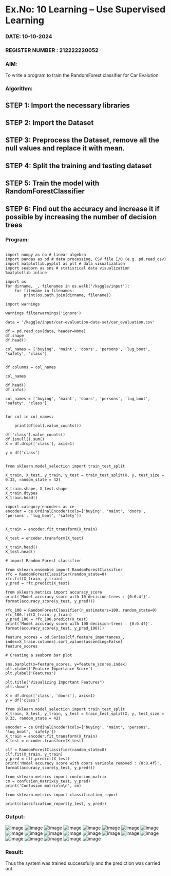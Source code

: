 # Ex.No: 10 Learning – Use Supervised Learning  
### DATE: 10-10-2024                                                                           
### REGISTER NUMBER : 212222220052
### AIM: 
To write a program to train the RandomForest classifier for Car Evalution
###  Algorithm:
## STEP 1: Import the necessary libraries 
## STEP 2: Import the Dataset
## STEP 3: Preprocess the Dataset, remove all the null values and replace it with mean.
## STEP 4: Split the training and testing dataset
## STEP 5: Train the model with RandomForestClassifier
## STEP 6: Find out the accuracy and increase it if possible by increasing the number of decision trees

### Program:
```

import numpy as np # linear algebra
import pandas as pd # data processing, CSV file I/O (e.g. pd.read_csv)
import matplotlib.pyplot as plt # data visualization
import seaborn as sns # statistical data visualization
%matplotlib inline

import os
for dirname, _, filenames in os.walk('/kaggle/input'):
    for filename in filenames:
        print(os.path.join(dirname, filename))

```
```
import warnings

warnings.filterwarnings('ignore')
```
```
data = '/kaggle/input/car-evaluation-data-set/car_evaluation.csv'

df = pd.read_csv(data, header=None)
df.shape
df.head()
```
```
col_names = ['buying', 'maint', 'doors', 'persons', 'lug_boot', 'safety', 'class']


df.columns = col_names

col_names
```
```
df.head()
df.info()
```
```
col_names = ['buying', 'maint', 'doors', 'persons', 'lug_boot', 'safety', 'class']


for col in col_names:
    
    print(df[col].value_counts())   

df['class'].value_counts()
df.isnull().sum()
X = df.drop(['class'], axis=1)

y = df['class']
```
```

from sklearn.model_selection import train_test_split

X_train, X_test, y_train, y_test = train_test_split(X, y, test_size = 0.33, random_state = 42)

```
```
X_train.shape, X_test.shape
X_train.dtypes
X_train.head()
```
```
import category_encoders as ce
encoder = ce.OrdinalEncoder(cols=['buying', 'maint', 'doors', 'persons', 'lug_boot', 'safety'])


X_train = encoder.fit_transform(X_train)

X_test = encoder.transform(X_test)
```
```
X_train.head()
X_test.head()
```
```
# import Random Forest classifier

from sklearn.ensemble import RandomForestClassifier 
rfc = RandomForestClassifier(random_state=0)
rfc.fit(X_train, y_train)
y_pred = rfc.predict(X_test)

from sklearn.metrics import accuracy_score
print('Model accuracy score with 10 decision-trees : {0:0.4f}'. format(accuracy_score(y_test, y_pred)))
```
```
rfc_100 = RandomForestClassifier(n_estimators=100, random_state=0)
rfc_100.fit(X_train, y_train)
y_pred_100 = rfc_100.predict(X_test)
print('Model accuracy score with 100 decision-trees : {0:0.4f}'. format(accuracy_score(y_test, y_pred_100)))
```
```
feature_scores = pd.Series(clf.feature_importances_, index=X_train.columns).sort_values(ascending=False)
feature_scores
```
```
# Creating a seaborn bar plot

sns.barplot(x=feature_scores, y=feature_scores.index)
plt.xlabel('Feature Importance Score')
plt.ylabel('Features')

plt.title("Visualizing Important Features")
plt.show()
```
```
X = df.drop(['class', 'doors'], axis=1)
y = df['class']
```
```
from sklearn.model_selection import train_test_split
X_train, X_test, y_train, y_test = train_test_split(X, y, test_size = 0.33, random_state = 42)
```
```
encoder = ce.OrdinalEncoder(cols=['buying', 'maint', 'persons', 'lug_boot', 'safety'])
X_train = encoder.fit_transform(X_train)
X_test = encoder.transform(X_test)
```
```
clf = RandomForestClassifier(random_state=0)
clf.fit(X_train, y_train)
y_pred = clf.predict(X_test)
print('Model accuracy score with doors variable removed : {0:0.4f}'. format(accuracy_score(y_test, y_pred)))
```
```
from sklearn.metrics import confusion_matrix
cm = confusion_matrix(y_test, y_pred)
print('Confusion matrix\n\n', cm)
```

```
from sklearn.metrics import classification_report

print(classification_report(y_test, y_pred))
```

### Output:
![image](https://github.com/user-attachments/assets/9258bf8d-50fb-46b8-adb2-7ee842402466)
![image](https://github.com/user-attachments/assets/fb991e4b-d498-4270-a34c-e6334995765f)
![image](https://github.com/user-attachments/assets/5a5a9627-e7a9-4351-b419-76a91f4b404b)
![image](https://github.com/user-attachments/assets/d3f97b28-8a86-480c-8846-04900898895d)
![image](https://github.com/user-attachments/assets/ba8d17fb-8d0f-4e45-be91-61326ee6c8b9)
![image](https://github.com/user-attachments/assets/8760a8ef-1b6f-4cfa-9885-bd26ce4483ae)
![image](https://github.com/user-attachments/assets/30e72d97-c393-4121-ab42-58ec2a4cdb6d)
![image](https://github.com/user-attachments/assets/2f38f71b-7435-4494-aac3-b7c66cbe50cf)
![image](https://github.com/user-attachments/assets/e6039292-864b-42f6-b11e-ef5ca0545dd3)
![image](https://github.com/user-attachments/assets/4115b560-2f66-4bdb-820e-07b94024686f)
![image](https://github.com/user-attachments/assets/cadfb962-f2b4-4738-b935-9617a6720d18)
![image](https://github.com/user-attachments/assets/3eef1c7c-7fb1-4799-b415-a554c0b07ddf)
![image](https://github.com/user-attachments/assets/40e3bbce-2205-4e5f-8b16-2a8a89eafe11)
![image](https://github.com/user-attachments/assets/0643875c-7ce5-4acf-8218-be70fecbdd12)
![image](https://github.com/user-attachments/assets/209abdc1-ee4d-4527-b267-cce04f646fe8)
![image](https://github.com/user-attachments/assets/2c9ac85c-50fa-4536-a0a7-3a2afcd0b5ac)
![image](https://github.com/user-attachments/assets/040ee6a5-fb9c-44de-a1e0-68dff14f7384)
![image](https://github.com/user-attachments/assets/181cc8ee-8e79-4cee-92fe-ae2730a5ab81)
![image](https://github.com/user-attachments/assets/b32698a2-5a0e-4884-92a3-0990462ef1af)
![image](https://github.com/user-attachments/assets/50825687-182c-4d5d-8a48-ba832fe7a40f)
![image](https://github.com/user-attachments/assets/a09d4287-b987-4f23-a1be-2b88772768a4)


### Result:
Thus the system was trained successfully and the prediction was carried out.
